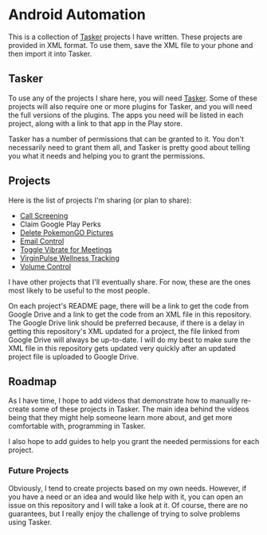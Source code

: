 # Android Automation

This is a collection of [Tasker](https://play.google.com/store/apps/details?id=net.dinglisch.android.taskerm) projects I have written. These projects are provided in XML format. To use them, save the XML file to your phone and then import it into Tasker.

## Tasker

To use any of the projects I share here, you will need [Tasker](https://play.google.com/store/apps/details?id=net.dinglisch.android.taskerm). Some of these projects will also require one or more plugins for Tasker, and you will need the full versions of the plugins. The apps you need will be listed in each project, along with a link to that app in the Play store.

Tasker has a number of permissions that can be granted to it. You don't necessarily need to grant them all, and Tasker is pretty good about telling you what it needs and helping you to grant the permissions.

## Projects

Here is the list of projects I'm sharing (or plan to share):

  * [Call Screening](https://github.com/c-d-smith/android-automation/tree/main/projects/call-screening/README.md)
  * Claim Google Play Perks
  * [Delete PokemonGO Pictures](https://github.com/c-d-smith/android-automation/blob/main/projects/delete-pokemongo-pictures/README.md)
  * [Email Control](https://github.com/c-d-smith/android-automation/tree/main/projects/email-control/README.md)
  * [Toggle Vibrate for Meetings](https://github.com/c-d-smith/android-automation/tree/main/projects/toggle-vibrate-for-meetings/README.md)
  * [VirginPulse Wellness Tracking](projects/virginpulse-wellness-tracking/README.md)
  * [Volume Control](https://github.com/c-d-smith/android-automation/tree/main/projects/volume-control/README.me)

I have other projects that I'll eventually share. For now, these are the ones most likely to be useful to the most people.

On each project's README page, there will be a link to get the code from Google Drive and a link to get the code from an XML file in this repository. The Google Drive link should be preferred because, if there is a delay in getting this repository's XML updated for a project, the file linked from Google Drive will always be up-to-date. I will do my best to make sure the XML file in this repository gets updated very quickly after an updated project file is uploaded to Google Drive.

## Roadmap

As I have time, I hope to add videos that demonstrate how to manually re-create some of these projects in Tasker. The main idea behind the videos being that they might help someone learn more about, and get more comfortable with, programming in Tasker.

I also hope to add guides to help you grant the needed permissions for each project.

### Future Projects

Obviously, I tend to create projects based on my own needs. However, if you have a need or an idea and would like help with it, you can open an issue on this repository and I will take a look at it. Of course, there are no guarantees, but I really enjoy the challenge of trying to solve problems using Tasker.
